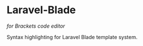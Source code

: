 Laravel-Blade
=============
*for Brackets code editor*

Syntax highlighting for Laravel Blade template system.

